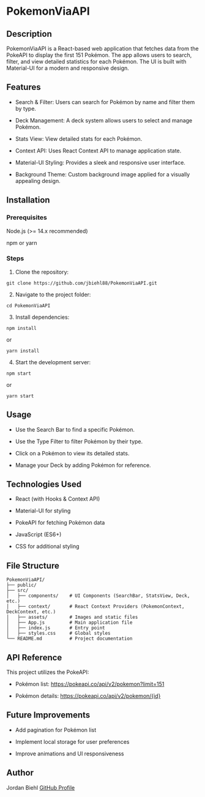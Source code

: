# PokemonViaAPI

## Description

PokemonViaAPI is a React-based web application that fetches data from the PokeAPI to display the first 151 Pokémon. The app allows users to search, filter, and view detailed statistics for each Pokémon. The UI is built with Material-UI for a modern and responsive design.

## Features

* Search & Filter: Users can search for Pokémon by name and filter them by type.

* Deck Management: A deck system allows users to select and manage Pokémon.

* Stats View: View detailed stats for each Pokémon.

* Context API: Uses React Context API to manage application state.

* Material-UI Styling: Provides a sleek and responsive user interface.

* Background Theme: Custom background image applied for a visually appealing design.

## Installation

### Prerequisites

Node.js (>= 14.x recommended)

npm or yarn

### Steps

1. Clone the repository:

``` git clone https://github.com/jbiehl88/PokemonViaAPI.git       ```

2. Navigate to the project folder:

``` cd PokemonViaAPI                                              ```

3. Install dependencies:

``` npm install                                                   ```

   or

``` yarn install                                                  ```

4. Start the development server:

``` npm start                                                     ```

   or

``` yarn start                                                    ```

## Usage

* Use the Search Bar to find a specific Pokémon.

* Use the Type Filter to filter Pokémon by their type.

* Click on a Pokémon to view its detailed stats.

* Manage your Deck by adding Pokémon for reference.

## Technologies Used

* React (with Hooks & Context API)

* Material-UI for styling

* PokeAPI for fetching Pokémon data

* JavaScript (ES6+)

* CSS for additional styling

## File Structure

```
PokemonViaAPI/
├── public/
├── src/
│   ├── components/    # UI Components (SearchBar, StatsView, Deck, etc.)
│   ├── context/       # React Context Providers (PokemonContext, DeckContext, etc.)
│   ├── assets/        # Images and static files
│   ├── App.js         # Main application file
│   ├── index.js       # Entry point
│   ├── styles.css     # Global styles
└── README.md          # Project documentation
```

## API Reference

This project utilizes the PokeAPI:

* Pokémon list: https://pokeapi.co/api/v2/pokemon?limit=151

* Pokémon details: https://pokeapi.co/api/v2/pokemon/{id}

## Future Improvements

* Add pagination for Pokémon list

* Implement local storage for user preferences

* Improve animations and UI responsiveness

## Author

Jordan Biehl
[GitHub Profile](https://github.com/jbiehl88)


